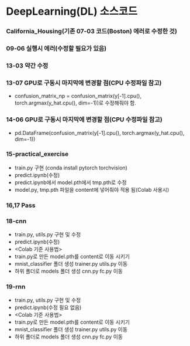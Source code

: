 # DeepLearning(DL) 소스코드

### California_Housing(기존 07-03 코드(Boston) 에러로 수정한 것)

### 09-06 실행시 에러(수정할 필요가 있음)

### 13-03 약간 수정

### 13-07 GPU로 구동시 마지막에 변경할 점(CPU 수정파일 참고)
- confusion_matrix_np = confusion_matrix(y[-1].cpu(), torch.argmax(y_hat.cpu(), dim=-1))로 수정해줘야 함.

### 14-06 GPU로 구동시 마지막에 변경할 점(CPU 수정파일 참고)
- pd.DataFrame(confusion_matrix(y[-1].cpu(), torch.argmax(y_hat.cpu(), dim=-1))

### 15-practical_exercise
- train.py 구현 (conda install pytorch torchvision)
- predict.ipynb(수정)
- predict.ipynb에서 model.pth에서 tmp.pth로 수정
- model.py, tmp.pth 파일을 content에 넣어줘야 적용 됨(Colab 사용시)

### 16,17 Pass

### 18-cnn
- train.py, utils.py 구현 및 수정
- predict.ipynb(수정)
- <Colab 기준 사용법>
- train.py로 만든 model.pth를 content로 이동 시키기
- mnist_classifier 폴더 생성 trainer.py utils.py 이동
- 하위 폴더로 models 폴더 생성 cnn.py fc.py 이동

### 19-rnn
- train.py, utils.py 구현 및 수정
- predict.ipynb(수정 필요 없음)
- <Colab 기준 사용법>
- train.py로 만든 model.pth를 content로 이동 시키기
- mnist_classifier 폴더 생성 trainer.py utils.py 이동
- 하위 폴더로 models 폴더 생성 cnn.py fc.py 이동
